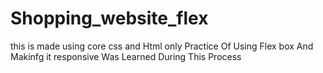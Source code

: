 # Shopping_website_flex
this is made using core css and Html only Practice Of Using Flex box And Makinfg it responsive Was Learned During This Process
